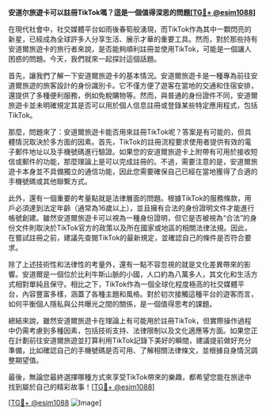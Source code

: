 **安道尔旅遊卡可以註冊TikTok嗎？這是一個值得深思的問題[[TG💪+ @esim1088](https://t.me/s/esim1088)]**

在現代社會中，社交媒體平台如雨後春筍般湧現，而TikTok作為其中一顆閃亮的新星，已經成為全球許多人分享生活、展示才華的重要工具。然而，對於那些持有安道爾旅遊卡的旅行者來說，是否能夠順利註冊並使用TikTok，可能是一個讓人困惑的問題。今天，我們就來一起探討這個話題。

首先，讓我們了解一下安道爾旅遊卡的基本情況。安道爾旅遊卡是一種專為前往安道爾旅遊的旅客設計的身份識別卡。它不僅方便了遊客在當地的交通和住宿安排，還提供了多種便利服務，例如免稅購物等。然而，與普通的身份證件不同，安道爾旅遊卡並未明確規定其是否可以用於個人信息註冊或登錄某些特定應用程式，包括TikTok。

那麼，問題來了：安道爾旅遊卡能否用來註冊TikTok呢？答案是有可能的，但具體情況取決於多方面的因素。首先，TikTok的註冊流程要求使用者提供有效的電子郵件地址以及手機號碼進行驗證。如果您的安道爾旅遊卡上附帶有可用於接收短信或郵件的功能，那麼理論上是可以完成註冊的。不過，需要注意的是，安道爾旅遊卡本身並不具備獨立的通信功能，因此您需要確保自己已經在當地獲得了合適的手機號碼或其他聯繫方式。

此外，還有一個重要的考量點就是法律層面的問題。根據TikTok的服務條款，用戶必須達到法定年齡（通常為16歲以上），並且擁有合法的身份證明文件才能進行帳號創建。雖然安道爾旅遊卡可以視為一種身份證明，但它是否被視為“合法”的身份文件則取決於TikTok官方的政策以及所在國家或地區的相關法律法規。因此，在嘗試註冊之前，建議先查閱TikTok的最新規定，並確認自己的條件是否符合要求。

除了上述技術性和法律性的考量外，還有一點不容忽視的就是文化差異帶來的影響。安道爾是一個位於比利牛斯山脈的小國，人口約為八萬多人，其文化和生活方式相對單純且保守。相比之下，TikTok作為一個全球化程度極高的社交媒體平台，內容豐富多樣，涵蓋了各種主題和風格。對於初次接觸這種平台的遊客而言，如何平衡個人隱私與公共曝光之間的關係，是一個值得思考的課題。

總結來說，雖然安道爾旅遊卡在理論上有可能用於註冊TikTok，但實際操作過程中仍需考慮到多種因素，包括技術支持、法律限制以及文化適應等方面。如果您正在計劃前往安道爾旅遊並打算利用TikTok記錄下美好的瞬間，建議提前做好充分準備，比如確認自己的手機號碼是否可用、了解相關法律條文，並根據自身情況調整期望值。

最後，無論您最終選擇哪種方式來享受TikTok帶來的樂趣，都希望您能在旅途中找到屬於自己的精彩故事！[[TG💪+ @esim1088](https://t.me/s/esim1088)]

[[TG💪+ @esim1088](https://t.me/s/esim1088) ![Image](https://i.postimg.cc/4NQfJmqS/Snipaste-2025-05-13-00-14-12.png)]